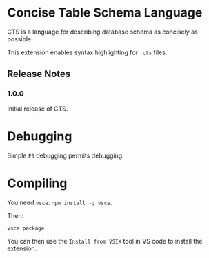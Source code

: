# Concise Table Schema Language

CTS is a language for describing database schema as concisely as possible.

This extension enables syntax highlighting for `.cts` files.

## Release Notes

### 1.0.0

Initial release of CTS.

# Debugging

Simple `F5` debugging permits debugging.

# Compiling

You need `vsce`: `npm install -g vsce`.

Then:

```bash
vsce package
```

You can then use the `Install from VSIX` tool in VS code to install the extension.